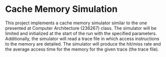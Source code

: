 # Cache Memory Simulation

This project implements a cache memory simulator similar to the one presented at
Computer Architecture (236267) class. The simulator will be limited and initialized at
the start of the run with the specified parameters. Additionally, the simulator will
read a trace file in which access instructions to the memory are detailed. The
simulator will produce the hit/miss rate and the average access time for the memory for
the given trace (the trace file).

